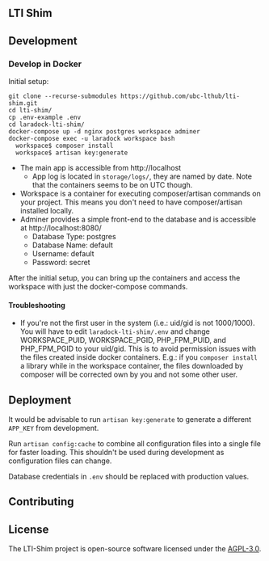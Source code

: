 ## LTI Shim 

## Development

### Develop in Docker

Initial setup:

```
git clone --recurse-submodules https://github.com/ubc-lthub/lti-shim.git
cd lti-shim/
cp .env-example .env
cd laradock-lti-shim/
docker-compose up -d nginx postgres workspace adminer
docker-compose exec -u laradock workspace bash
  workspace$ composer install
  workspace$ artisan key:generate
```

* The main app is accessible from http://localhost
  * App log is located in `storage/logs/`, they are named by date. Note that the containers seems to be on UTC though.
* Workspace is a container for executing composer/artisan commands on your project. This means you don't need to have composer/artisan installed locally.
* Adminer provides a simple front-end to the database and is accessible at http://localhost:8080/
  * Database Type: postgres
  * Database Name: default
  * Username: default
  * Password: secret

After the initial setup, you can bring up the containers and access the workspace with just the docker-compose commands.

#### Troubleshooting

* If you're not the first user in the system (i.e.: uid/gid is not 1000/1000). You will have to edit `laradock-lti-shim/.env` and  change WORKSPACE_PUID, WORKSPACE_PGID, PHP_FPM_PUID, and PHP_FPM_PGID to your uid/gid. This is to avoid permission issues with the files created inside docker containers. E.g.: if you `composer install` a library while in the workspace container, the files downloaded by composer will be corrected own by you and not some other user.

## Deployment

It would be advisable to run `artisan key:generate` to generate a different `APP_KEY` from development.

Run `artisan config:cache` to combine all configuration files into a single file for faster loading. This shouldn't be used during development as configuration files can change.

Database credentials in `.env` should be replaced with production values.

## Contributing

## License

The LTI-Shim project is open-source software licensed under the [AGPL-3.0](https://opensource.org/licenses/AGPL-3.0).
